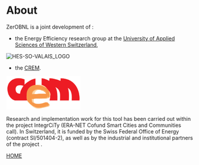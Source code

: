# About

ZerOBNL is a joint development of :
- the Energy Efficiency research group at the [University of Applied Sciences of Western Switzerland](www.hevs.ch/),

<img src="https://www.hevs.ch/media/image/0/normal/hes-so.png" alt="HES-SO-VALAIS_LOGO" width="200"/>

- the [CREM](www.crem.ch).

<img src="./images/CREM.png" alt="CREM_LOGO" width="200"/>

Research and implementation work for this tool has been carried out within the project IntegrCiTy (ERA-NET Cofund Smart Cities and Communities call). In Switzerland, it is funded by the Swiss Federal Office of Energy (contract SI/501404-2), as well as by the industrial and institutional partners of the project .


[HOME](./index.md)